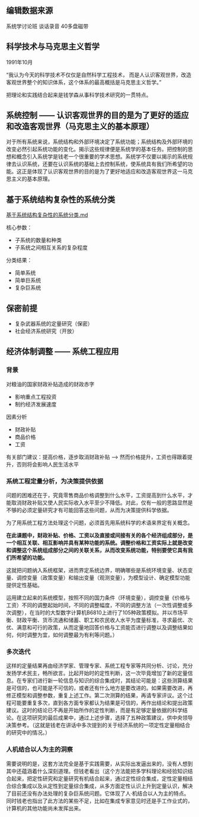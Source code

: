 ## 编辑数据来源

系统学讨论班 谈话录音 40多盘磁带

## 科学技术与马克思主义哲学

1991年10月

“我认为今天的科学技术不仅仅是自然科学工程技术， 而是人认识客观世界，改造客观世界整个的知识体系，这个体系的最高概括是马克思主义哲学。”

把理论和实践结合起来是钱学森从事科学技术研究的一贯特点。

## 系统控制 —— 认识客观世界的目的是为了更好的适应和改造客观世界（马克思主义的基本原理）

对于所有系统来说，系统结构和外部环境决定了系统功能；系统结构及外部环境的改变必然引起系统功能的变化。揭示这些规律便是系统学的基本任务。把控制的思想和概念引入系统学是钱老一个很重要的学术思想。系统学不仅要以揭示的系统规律去认识系统，还要在认识系统的基础上去控制系统，使系统具有我们所希望的功能。这正是体现了认识客观世界的目的是为了更好地适应和改造客观世界这一马克思主义的基本原理。

## 基于系统结构复杂性的系统分类
[基于系统结构复杂性的系统分类.md](DeepSeek%E6%89%A9%E5%B1%95%E9%98%85%E8%AF%BB/%E5%9F%BA%E4%BA%8E%E7%B3%BB%E7%BB%9F%E7%BB%93%E6%9E%84%E5%A4%8D%E6%9D%82%E6%80%A7%E7%9A%84%E7%B3%BB%E7%BB%9F%E5%88%86%E7%B1%BB.md)

核心参数：
- 子系统的数量和种类
- 子系统之间相互关系的复杂程度

分类结果：
- 简单系统
- 简单巨系统
- 复杂巨系统

## 保密前提

- 复杂武器系统的定量研究（保密）
- 社会经济系统研究（开放）

## 经济体制调整 —— 系统工程应用

### 背景

对粮油的国家财政补贴造成的财政赤字
- 影响重点工程投资
- 制约经济发展速度

因素分析
- 财政补贴
- 商品价格
- 工资

有关部门建议：提高价格，逐步取消财政补贴 ——> 然而价格提升，工资也得跟着提升，否则将会影响人民生活水平

### 系统工程定量分析，为决策提供依据

问题的困难还在于，究竟零售商品价格调整到什么水平，工资提高到什么水平，才能取消财政补贴又使人民实际收入水平至少不降低。对此，仅有一般的思路显然是不够的必须定量研究才有可能回答这些问题，从而为决策提供科学依据。

为了用系统工程方法处理这个问题，必须首先用系统科学的术语来界定有关概念。

**在此课题中，财政补贴、价格、工资以及直接或间接有关的各个经济组成部分，是一个相互关联、相互影响并具有某种功能的系统。调整价格和工资实际上就是改变和调整这个系统组成部分之间的关联关系，从而改变系统功能，特别要使它具有我们所希望的功能。**

这就把问题纳入系统框架，进而界定系统边界，明确哪些是系统环境变量、状态变量、调控变量（政策变量）和输出变量（观测变量），为模型设计、确定模型功能提供定性基础。

运用建立起来的系统模型，按照不同的国力条件（环境变量），调控变量《价格与工资）不同的调整起始时间，不同的调整幅度，不同的调整方法（一次性调整或多次调整），在当时的大型数字计算机B6810上进行了105种政策模拟。并以市场平衡、财政平衡、货币流通和储蓄、职工和农民收人水平为度量标准，寻求最优、次优、满意和可行的政策，从而定量地回答价格与工资能否进行调整以及调整结果如何，何时调整为宜，如何调整最为有利等问题。）

### 多次迭代

这样的定量结果再由经济学家、管理专家、系统工程专家等共同分析、讨论，充分发扬学术民主，畅所欲言。比起开始时的定性判断，这一次毕竟增加了新的定量信息。在专家们进行新一轮信息与知识的综合集成时，其结论可能是：这些测算结果是可信的，也可能是不可信的，或者还有什么地方是要改进的。如果需要改进，再修正模型和调整参数，重复上述工作。第二次测算的结果，再请专家评议。这个过程可能要重复多次，直到各方面专家都认为结果是可信的，再作出结论和提出政策建议。这时的结论已不再是开始所作的定性判断，而是有足够定量依据的科学结论。在这项研究的最后成果中，通过上述步骤，选择了五种政策建议，供中央领导决策参考。（这就是钱老在讲话中多次提到的关于经济系统的一项定性定量相结合的研究中的情况。）

### 人机结合以人为主的洞察

需要说明的是，这套方法完全是基于实践需要，从实际出发逼出来的，没有人想到其中还蕴涵着什么深刻道理。但钱老看出（这个方法能把多学科理论和经验知识结合起来，把定性研究和定量研究有机结合起来，通过定性综合集成，定性定量相结合综合集成以及从定性到定量综合集成，从多方面定性认识上升到定量认识，解决了目前还没有办法处理的复杂巨系统问题。它体现了人·机结合以人为主的特点。同时钱老也指出了此方法的某些不足，比如在集成专家意见时还是手工作业式的，计算机的其他功能尚未发挥出来。

